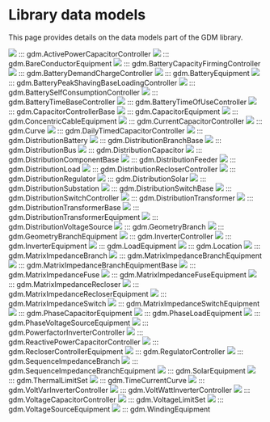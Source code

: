 



# Library data models


This page provides details on the data models part of the GDM library.



<img src="ActivePowerCapacitorController.svg" /> 
::: gdm.ActivePowerCapacitorController
 


<img src="BareConductorEquipment.svg" /> 
::: gdm.BareConductorEquipment
 


<img src="BatteryCapacityFirmingController.svg" /> 
::: gdm.BatteryCapacityFirmingController
 


<img src="BatteryDemandChargeController.svg" /> 
::: gdm.BatteryDemandChargeController
 


<img src="BatteryEquipment.svg" /> 
::: gdm.BatteryEquipment
 


<img src="BatteryPeakShavingBaseLoadingController.svg" /> 
::: gdm.BatteryPeakShavingBaseLoadingController
 


<img src="BatterySelfConsumptionController.svg" /> 
::: gdm.BatterySelfConsumptionController
 


<img src="BatteryTimeBaseController.svg" /> 
::: gdm.BatteryTimeBaseController
 


<img src="BatteryTimeOfUseController.svg" /> 
::: gdm.BatteryTimeOfUseController
 


<img src="CapacitorControllerBase.svg" /> 
::: gdm.CapacitorControllerBase
 


<img src="CapacitorEquipment.svg" /> 
::: gdm.CapacitorEquipment
 


<img src="ConcentricCableEquipment.svg" /> 
::: gdm.ConcentricCableEquipment
 


<img src="CurrentCapacitorController.svg" /> 
::: gdm.CurrentCapacitorController
 


<img src="Curve.svg" /> 
::: gdm.Curve
 


<img src="DailyTimedCapacitorController.svg" /> 
::: gdm.DailyTimedCapacitorController
 


<img src="DistributionBattery.svg" /> 
::: gdm.DistributionBattery
 


<img src="DistributionBranchBase.svg" /> 
::: gdm.DistributionBranchBase
 


<img src="DistributionBus.svg" /> 
::: gdm.DistributionBus
 


<img src="DistributionCapacitor.svg" /> 
::: gdm.DistributionCapacitor
 


<img src="DistributionComponentBase.svg" /> 
::: gdm.DistributionComponentBase
 


<img src="DistributionFeeder.svg" /> 
::: gdm.DistributionFeeder
 


<img src="DistributionLoad.svg" /> 
::: gdm.DistributionLoad
 


<img src="DistributionRecloserController.svg" /> 
::: gdm.DistributionRecloserController
 


<img src="DistributionRegulator.svg" /> 
::: gdm.DistributionRegulator
 


<img src="DistributionSolar.svg" /> 
::: gdm.DistributionSolar
 


<img src="DistributionSubstation.svg" /> 
::: gdm.DistributionSubstation
 


<img src="DistributionSwitchBase.svg" /> 
::: gdm.DistributionSwitchBase
 


<img src="DistributionSwitchController.svg" /> 
::: gdm.DistributionSwitchController
 


<img src="DistributionTransformer.svg" /> 
::: gdm.DistributionTransformer
 


<img src="DistributionTransformerBase.svg" /> 
::: gdm.DistributionTransformerBase
 


<img src="DistributionTransformerEquipment.svg" /> 
::: gdm.DistributionTransformerEquipment
 


<img src="DistributionVoltageSource.svg" /> 
::: gdm.DistributionVoltageSource
 


<img src="GeometryBranch.svg" /> 
::: gdm.GeometryBranch
 


<img src="GeometryBranchEquipment.svg" /> 
::: gdm.GeometryBranchEquipment
 


<img src="InverterController.svg" /> 
::: gdm.InverterController
 


<img src="InverterEquipment.svg" /> 
::: gdm.InverterEquipment
 


<img src="LoadEquipment.svg" /> 
::: gdm.LoadEquipment
 


<img src="Location.svg" /> 
::: gdm.Location
 


<img src="MatrixImpedanceBranch.svg" /> 
::: gdm.MatrixImpedanceBranch
 


<img src="MatrixImpedanceBranchEquipment.svg" /> 
::: gdm.MatrixImpedanceBranchEquipment
 


<img src="MatrixImpedanceBranchEquipmentBase.svg" /> 
::: gdm.MatrixImpedanceBranchEquipmentBase
 


<img src="MatrixImpedanceFuse.svg" /> 
::: gdm.MatrixImpedanceFuse
 


<img src="MatrixImpedanceFuseEquipment.svg" /> 
::: gdm.MatrixImpedanceFuseEquipment
 


<img src="MatrixImpedanceRecloser.svg" /> 
::: gdm.MatrixImpedanceRecloser
 


<img src="MatrixImpedanceRecloserEquipment.svg" /> 
::: gdm.MatrixImpedanceRecloserEquipment
 


<img src="MatrixImpedanceSwitch.svg" /> 
::: gdm.MatrixImpedanceSwitch
 


<img src="MatrixImpedanceSwitchEquipment.svg" /> 
::: gdm.MatrixImpedanceSwitchEquipment
 


<img src="PhaseCapacitorEquipment.svg" /> 
::: gdm.PhaseCapacitorEquipment
 


<img src="PhaseLoadEquipment.svg" /> 
::: gdm.PhaseLoadEquipment
 


<img src="PhaseVoltageSourceEquipment.svg" /> 
::: gdm.PhaseVoltageSourceEquipment
 


<img src="PowerfactorInverterController.svg" /> 
::: gdm.PowerfactorInverterController
 


<img src="ReactivePowerCapacitorController.svg" /> 
::: gdm.ReactivePowerCapacitorController
 


<img src="RecloserControllerEquipment.svg" /> 
::: gdm.RecloserControllerEquipment
 


<img src="RegulatorController.svg" /> 
::: gdm.RegulatorController
 


<img src="SequenceImpedanceBranch.svg" /> 
::: gdm.SequenceImpedanceBranch
 


<img src="SequenceImpedanceBranchEquipment.svg" /> 
::: gdm.SequenceImpedanceBranchEquipment
 


<img src="SolarEquipment.svg" /> 
::: gdm.SolarEquipment
 


<img src="ThermalLimitSet.svg" /> 
::: gdm.ThermalLimitSet
 


<img src="TimeCurrentCurve.svg" /> 
::: gdm.TimeCurrentCurve
 


<img src="VoltVarInverterController.svg" /> 
::: gdm.VoltVarInverterController
 


<img src="VoltWattInverterController.svg" /> 
::: gdm.VoltWattInverterController
 


<img src="VoltageCapacitorController.svg" /> 
::: gdm.VoltageCapacitorController
 


<img src="VoltageLimitSet.svg" /> 
::: gdm.VoltageLimitSet
 


<img src="VoltageSourceEquipment.svg" /> 
::: gdm.VoltageSourceEquipment
 


<img src="WindingEquipment.svg" /> 
::: gdm.WindingEquipment
 
 

